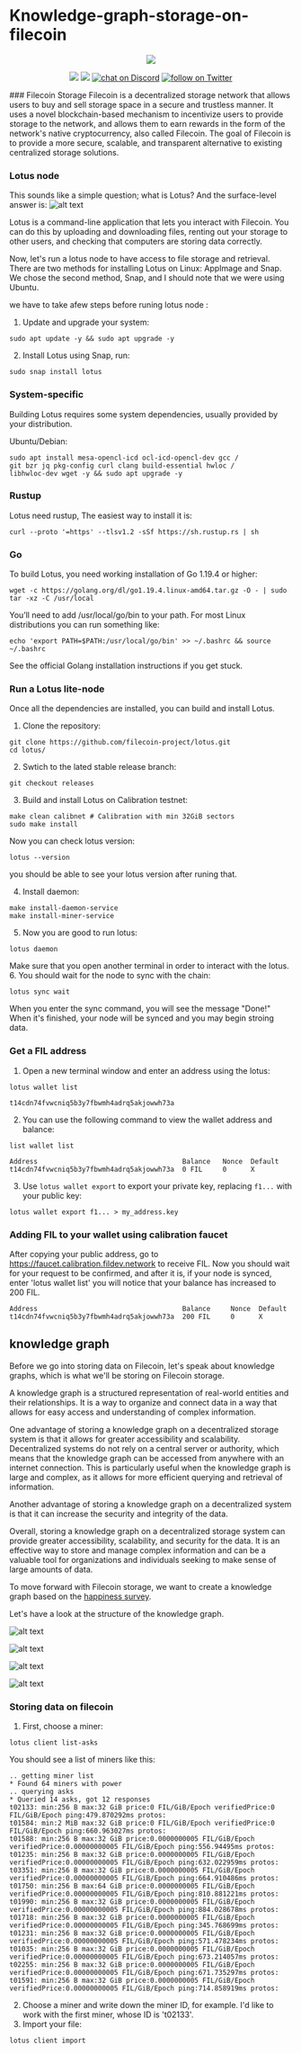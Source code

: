 # Knowledge-graph-storage-on-filecoin

<p align="center">
    <img src="https://www.datalatte.com/imgs/datalatte.svg">
</p>
<p align="center">
    <a href="https://github.com/datalatte-ai/Knowledge-graph-storage-on-filecoin/graphs/contributors" alt="Contributors">
        <img src="https://img.shields.io/github/contributors/datalatte-ai/Knowledge-graph-storage-on-filecoin" /></a>
    <a href="https://github.com/datalatte-ai/Knowledge-graph-storage-on-filecoin/pulse" alt="Activity">
        <img src="https://img.shields.io/github/commit-activity/m/datalatte-ai/Knowledge-graph-storage-on-filecoin" /></a>
    <a href="https://discord.com/invite/saUmuZ3Rrw">
        <img src="https://img.shields.io/discord/308323056592486420?logo=discord"
            alt="chat on Discord"></a>
    <a href="https://twitter.com/intent/follow?screen_name=DATALATTE_">
        <img src="https://img.shields.io/twitter/follow/DATALATTE_?style=social&logo=twitter"
            alt="follow on Twitter"></a>
</p>
### Filecoin Storage
Filecoin is a decentralized storage network that allows users to buy and sell storage space in a secure and trustless manner. It uses a novel blockchain-based mechanism to incentivize users to provide storage to the network, and allows them to earn rewards in the form of the network's native cryptocurrency, also called Filecoin. The goal of Filecoin is to provide a more secure, scalable, and transparent alternative to existing centralized storage solutions.

### Lotus node
This sounds like a simple question; what is Lotus? And the surface-level answer is:
![alt text](https://lotus.filecoin.io/lotus/get-started/what-is-lotus/High-Level-Lotus-Suite_hu46f9931703ca6917a3d49082bcb430a7_87466_800x0_resize_box_3.png)

Lotus is a command-line application that lets you interact with Filecoin. You can do this by uploading and downloading files, renting out your storage to other users, and checking that computers are storing data correctly.

Now, let's run a lotus node to have access to file storage and retrieval.
There are two methods for installing Lotus on Linux: AppImage and Snap. We chose the second method, Snap, and I should note that we were using Ubuntu.

we have to take afew steps before runing lotus node :
1. Update and upgrade your system:
```
sudo apt update -y && sudo apt upgrade -y
```
2. Install Lotus using Snap, run:
```
sudo snap install lotus
```
### System-specific
Building Lotus requires some system dependencies, usually provided by your distribution.

Ubuntu/Debian:
```
sudo apt install mesa-opencl-icd ocl-icd-opencl-dev gcc /
git bzr jq pkg-config curl clang build-essential hwloc /
libhwloc-dev wget -y && sudo apt upgrade -y
```
### Rustup
Lotus need rustup, The easiest way to install it is:
```
curl --proto '=https' --tlsv1.2 -sSf https://sh.rustup.rs | sh
```
### Go
To build Lotus, you need working installation of Go 1.19.4 or higher:
```
wget -c https://golang.org/dl/go1.19.4.linux-amd64.tar.gz -O - | sudo tar -xz -C /usr/local
```


You’ll need to add /usr/local/go/bin to your path. For most Linux distributions you can run something like:
```
echo 'export PATH=$PATH:/usr/local/go/bin' >> ~/.bashrc && source ~/.bashrc
```
See the official Golang installation instructions if you get stuck.


### Run a Lotus lite-node
Once all the dependencies are installed, you can build and install Lotus.

1. Clone the repository:
```
git clone https://github.com/filecoin-project/lotus.git
cd lotus/
```
2. Swtich to the lated stable release branch:
```
git checkout releases
```
3. Build and install Lotus on Calibration testnet:
```
make clean calibnet # Calibration with min 32GiB sectors
sudo make install
```
Now you can check lotus version:
```
lotus --version
```
you should be able to see your lotus version after runing that.

4. Install daemon:
```
make install-daemon-service
make install-miner-service
```
5. Now you are good to run lotus:
```
lotus daemon 
```
Make sure that you open another terminal in order to interact with the lotus.
6. You should wait for the node to sync with the chain:
```
lotus sync wait
```
When you enter the sync command, you will see the message "Done!" When it's finished, your node will be synced and you may begin stroing data.
### Get a FIL address
1. Open a new terminal window and enter an address using the lotus:
```
lotus wallet list
```
```
t14cdn74fvwcniq5b3y7fbwmh4adrq5akjowwh73a
```
2. You can use the following command to view the wallet address and balance:
```
list wallet list
```
```                                                                
Address                                    Balance   Nonce  Default  
t14cdn74fvwcniq5b3y7fbwmh4adrq5akjowwh73a  0 FIL     0      X  
```

3. Use `lotus wallet export` to export your private key, replacing `f1...` with your public key:

```
lotus wallet export f1... > my_address.key
```

### Adding FIL to your wallet using calibration faucet
After copying your public address, go to https://faucet.calibration.fildev.network to receive FIL.
Now you should wait for your request to be confirmed, and after it is, if your node is synced, enter 'lotus wallet list' you will notice that your balance has increased to 200 FIL.
```
Address                                    Balance     Nonce  Default  
t14cdn74fvwcniq5b3y7fbwmh4adrq5akjowwh73a  200 FIL     0      X 
```
## knowledge graph
Before we go into storing data on Filecoin, let's speak about knowledge graphs, which is what we'll be storing on Filecoin storage.

A knowledge graph is a structured representation of real-world entities and their relationships. It is a way to organize and connect data in a way that allows for easy access and understanding of complex information.

One advantage of storing a knowledge graph on a decentralized storage system is that it allows for greater accessibility and scalability. Decentralized systems do not rely on a central server or authority, which means that the knowledge graph can be accessed from anywhere with an internet connection. This is particularly useful when the knowledge graph is large and complex, as it allows for more efficient querying and retrieval of information.

Another advantage of storing a knowledge graph on a decentralized system is that it can increase the security and integrity of the data.

Overall, storing a knowledge graph on a decentralized storage system can provide greater accessibility, scalability, and security for the data. It is an effective way to store and manage complex information and can be a valuable tool for organizations and individuals seeking to make sense of large amounts of data.

To move forward with Filecoin storage, we want to create a knowledge graph based on the [happiness survey](https://happiness-survey.com/).

Let's have a look at the structure of the knowledge graph.

![alt text](https://github.com/Alihszh/Knowledge-graph-storage-on-filecoin/blob/main/Knowledge_graph_data_model-2_page-0001.jpg)

![alt text](https://github.com/Alihszh/Knowledge-graph-storage-on-filecoin/blob/main/Knowledge_graph_data_model-2_page-0002.jpg)

![alt text](https://github.com/Alihszh/Knowledge-graph-storage-on-filecoin/blob/main/Knowledge_graph_data_model-2_page-0003.jpg)

![alt text](https://github.com/Alihszh/Knowledge-graph-storage-on-filecoin/blob/main/Knowledge_graph_data_model-2_page-0004.jpg)


### Storing data on filecoin
1. First, choose a miner:
```
lotus client list-asks
```
You should see a list of miners like this: 
```
.. getting miner list
* Found 64 miners with power
.. querying asks
* Queried 14 asks, got 12 responses
t02133: min:256 B max:32 GiB price:0 FIL/GiB/Epoch verifiedPrice:0 FIL/GiB/Epoch ping:479.870292ms protos:
t01584: min:2 MiB max:32 GiB price:0 FIL/GiB/Epoch verifiedPrice:0 FIL/GiB/Epoch ping:660.963027ms protos:
t01588: min:256 B max:32 GiB price:0.0000000005 FIL/GiB/Epoch verifiedPrice:0.00000000005 FIL/GiB/Epoch ping:556.94495ms protos:
t01235: min:256 B max:32 GiB price:0.0000000005 FIL/GiB/Epoch verifiedPrice:0.00000000005 FIL/GiB/Epoch ping:632.022959ms protos:
t03351: min:256 B max:32 GiB price:0.0000000005 FIL/GiB/Epoch verifiedPrice:0.00000000005 FIL/GiB/Epoch ping:664.910486ms protos:
t01750: min:256 B max:64 GiB price:0.0000000005 FIL/GiB/Epoch verifiedPrice:0.00000000005 FIL/GiB/Epoch ping:810.881221ms protos:
t01990: min:256 B max:32 GiB price:0.0000000005 FIL/GiB/Epoch verifiedPrice:0.00000000005 FIL/GiB/Epoch ping:884.028678ms protos:
t01718: min:256 B max:32 GiB price:0.0000000005 FIL/GiB/Epoch verifiedPrice:0.00000000005 FIL/GiB/Epoch ping:345.768699ms protos:
t01231: min:256 B max:32 GiB price:0.0000000005 FIL/GiB/Epoch verifiedPrice:0.00000000005 FIL/GiB/Epoch ping:571.478234ms protos:
t01035: min:256 B max:32 GiB price:0.0000000005 FIL/GiB/Epoch verifiedPrice:0.00000000005 FIL/GiB/Epoch ping:673.214057ms protos:
t02255: min:256 B max:32 GiB price:0.0000000005 FIL/GiB/Epoch verifiedPrice:0.00000000005 FIL/GiB/Epoch ping:671.735297ms protos:
t01591: min:256 B max:32 GiB price:0.0000000005 FIL/GiB/Epoch verifiedPrice:0.00000000005 FIL/GiB/Epoch ping:714.858919ms protos:
```
2. Choose a miner and write down the miner ID, for example. I'd like to work with the first miner, whose ID is 't02133'.
3. Import your file:
```
lotus client import 
```


